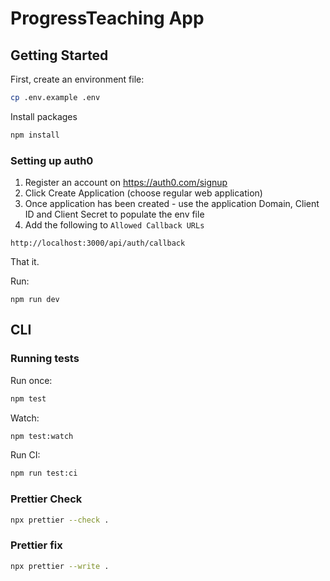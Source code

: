 # ProgressTeaching App

## Getting Started

First, create an environment file:

```bash
cp .env.example .env
```

Install packages

```bash
npm install
```

### Setting up auth0

1. Register an account on https://auth0.com/signup
2. Click Create Application (choose regular web application)
3. Once application has been created - use the application Domain, Client ID and Client Secret to populate the env file
4. Add the following to `Allowed Callback URLs`

```
http://localhost:3000/api/auth/callback
```

That it.

Run:

```
npm run dev
```

## CLI

### Running tests

Run once:

```bash
npm test
```

Watch:

```bash
npm test:watch
```

Run CI:

```bash
npm run test:ci
```

### Prettier Check

```bash
npx prettier --check .
```

### Prettier fix

```bash
npx prettier --write .
```
